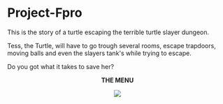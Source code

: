 # Project-Fpro

This is the story of a turtle escaping the terrible turtle slayer dungeon.

Tess, the Turtle, will have to go trough several rooms, escape trapdoors, moving balls and even the slayers tank's while trying to escape.

Do you got what it takes to save her?


<p align="center">
  <b> THE MENU </b> 

  

<p align="center">
  <img src="https://user-images.githubusercontent.com/70693990/105606020-c8c49e00-5d8e-11eb-83a1-447ea4727b30.PNG">
</p>



